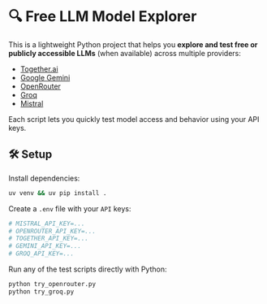 # 🔍 Free LLM Model Explorer

This is a lightweight Python project that helps you **explore and test free or publicly accessible LLMs** (when available) across multiple providers:

- [Together.ai](https://www.together.ai/)
- [Google Gemini](https://ai.google.com/gemini/)
- [OpenRouter](https://openrouter.ai/)
- [Groq](https://groq.com/)
- [Mistral](https://mistral.ai/)

Each script lets you quickly test model access and behavior using your API keys.

## 🛠️ Setup

Install dependencies:

```bash
uv venv && uv pip install .
```

Create a `.env` file with your `API` keys:

```bash
# MISTRAL_API_KEY=...
# OPENROUTER_API_KEY=...
# TOGETHER_API_KEY=...
# GEMINI_API_KEY=...
# GROQ_API_KEY=...
```

Run any of the test scripts directly with Python:

```bash
python try_openrouter.py
python try_groq.py
```